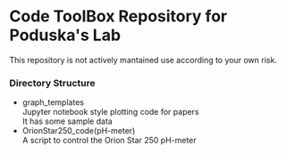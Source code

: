 # Code ToolBox Repository for Poduska's Lab

This repository is not actively mantained use according to your own risk.

### Directory Structure
* graph_templates  
Jupyter notebook style plotting code for papers  
It has some sample data
* OrionStar250_code(pH-meter)   
A script to control the Orion Star 250 pH-meter        